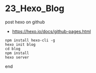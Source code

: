 # 23_Hexo_Blog

post hexo on github
- https://hexo.io/docs/github-pages.html

```shell
npm install hexo-cli -g
hexo init blog
cd blog
npm install
hexo server
```

end
